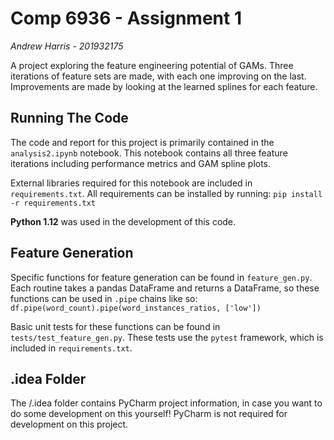 # Comp 6936 - Assignment 1
_Andrew Harris - 201932175_


A project exploring the feature engineering potential of GAMs. Three iterations of feature sets are made, with each one improving
on the last. Improvements are made by looking at the learned splines for each feature.

## Running The Code

The code and report for this project is primarily contained in the `analysis2.ipynb` notebook. This notebook contains all three feature iterations including performance metrics and GAM spline plots.

External libraries required for this notebook are included in `requirements.txt`. All requirements can be installed by running: `pip install -r requirements.txt`

**Python 1.12** was used in the development of this code.

## Feature Generation

Specific functions for feature generation can be found in `feature_gen.py`. Each routine takes a pandas DataFrame and returns a DataFrame, so these functions can be used in `.pipe` chains like so: `df.pipe(word_count).pipe(word_instances_ratios, ['low'])`

Basic unit tests for these functions can be found in `tests/test_feature_gen.py`. These tests use the `pytest` framework, which is included in `requirements.txt`.

## .idea Folder

The /.idea folder contains PyCharm project information, in case you want to do some development on this yourself! PyCharm is not required for development on this project.
